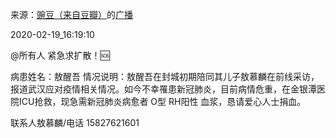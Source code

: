 来源：[豌豆（来自豆瓣）](https://www.douban.com/people/wondersays/)的[广播](https://www.douban.com/people/wondersays/status/2820831921/)


2020-02-19_16:19:10


@所有人
紧急求扩散！🆘

病患姓名：敖醒吾
情况说明：敖醒吾在封城初期陪同其儿子敖慕麟在前线采访，报道武汉应对疫情相关情况。如今不幸罹患新冠肺炎，目前病情危重，在金银潭医院ICU抢救，现急需新冠肺炎病愈者 O型 RH阳性 血浆，恳请爱心人士捐血。 

 联系人敖慕麟/电话 15827621601
